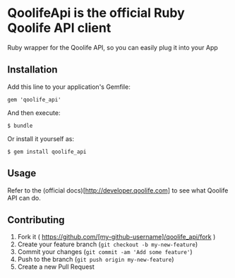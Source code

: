 # QoolifeApi is the official Ruby Qoolife API client

Ruby wrapper for the Qoolife API, so you can easily plug it into your App

## Installation

Add this line to your application's Gemfile:

    gem 'qoolife_api'

And then execute:

    $ bundle

Or install it yourself as:

    $ gem install qoolife_api

## Usage

Refer to the (official docs)[http://developer.qoolife.com] to see what Qoolife API can do.

## Contributing

1. Fork it ( https://github.com/[my-github-username]/qoolife_api/fork )
2. Create your feature branch (`git checkout -b my-new-feature`)
3. Commit your changes (`git commit -am 'Add some feature'`)
4. Push to the branch (`git push origin my-new-feature`)
5. Create a new Pull Request
